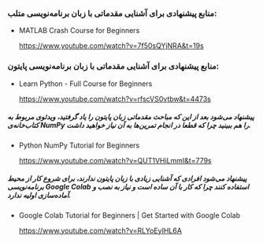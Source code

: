 ### منابع پیشنهادی برای آشنایی مقدماتی با زبان برنامه‌نویسی متلب:
- MATLAB Crash Course for Beginners
  
  https://www.youtube.com/watch?v=7f50sQYjNRA&t=19s
### منابع پیشنهادی برای آشنایی مقدماتی با زبان برنامه‌نویسی پایتون:
- Learn Python - Full Course for Beginners

  https://www.youtube.com/watch?v=rfscVS0vtbw&t=4473s
  
##### پیشنهاد می‌شود بعد از این که مباحث مقدماتی زبان پایتون را یاد گرفتید، ویدئو‌ی مربوط به کتاب‌خانه‌ی NumPy را هم ببینید چرا که قطعا در انجام تمرین‌ها به آن نیاز خواهید داشت.
- Python NumPy Tutorial for Beginners

  https://www.youtube.com/watch?v=QUT1VHiLmmI&t=779s

##### پیشنهاد می‌شود افرادی که آشنایی زیادی با زبان پایتون ندارند، برای شروع کار از محیط برنامه‌نویسی Google Colab استفاده کنند چرا که کار با آن ساده است و نیاز به نصب و آماده‌سازی اولیه ندارد.

- Google Colab Tutorial for Beginners | Get Started with Google Colab

  https://www.youtube.com/watch?v=RLYoEyIHL6A
